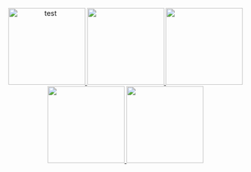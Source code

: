 <p align="center">
  
  <a href = 'https://discordapp.com/users/589900887212949522'>
  <img width="155" alt = "test" src="https://cdn.discordapp.com/attachments/997331275704705053/997334192218185769/discord.png">
    
  <a href = 'mailto:lxRbckl@protonmail.com'>
  <img width="155" src="https://cdn.discordapp.com/attachments/997331275704705053/997334257917771836/protonmail.png">

  <a href = 'https://github.com/ala2q6'>
  <img width="155" src="https://cdn.discordapp.com/attachments/997331275704705053/997334224027787284/github.png">

  <a href = 'http://lxrbckl.com'>
  <img width="155" src="https://cdn.discordapp.com/attachments/997331275704705053/997334177454243890/blog.png">
    
  <a href = 'https://www.linkedin.com/in/alexander-arbuckle-857146243/'>
  <img width="155" src="https://cdn.discordapp.com/attachments/997331275704705053/997334281049358426/linkedin.png">
  
</p>
